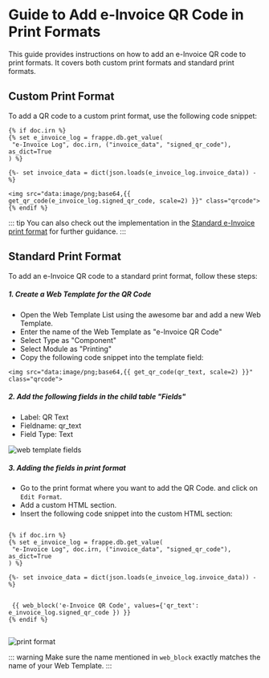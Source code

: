 # Guide to Add e-Invoice QR Code in Print Formats

This guide provides instructions on how to add an e-Invoice QR code to print formats. It covers both custom print formats and standard print formats.

## Custom Print Format

To add a QR code to a custom print format, use the following code snippet:

```
{% if doc.irn %}
{% set e_invoice_log = frappe.db.get_value(
 "e-Invoice Log", doc.irn, ("invoice_data", "signed_qr_code"), as_dict=True
) %}

{%- set invoice_data = dict(json.loads(e_invoice_log.invoice_data)) -%}

<img src="data:image/png;base64,{{ get_qr_code(e_invoice_log.signed_qr_code, scale=2) }}" class="qrcode">
{% endif %}

```

::: tip
You can also check out the implementation in the [Standard e-Invoice print format](https://github.com/resilient-tech/india-compliance/blob/4bd775ab656f81fc6764cc1dc6587d11e0097afd/india_compliance/gst_india/print_format/e_invoice/e_invoice.html#L109) for further guidance.
:::

## Standard Print Format

To add an e-Invoice QR code to a standard print format, follow these steps:

##### 1. Create a Web Template for the QR Code

- Open the Web Template List using the awesome bar and add a new Web Template.
- Enter the name of the Web Template as "e-Invoice QR Code"
- Select Type as "Component"
- Select Module as "Printing"
- Copy the following code snippet into the template field:

```
<img src="data:image/png;base64,{{ get_qr_code(qr_text, scale=2) }}" class="qrcode">
```

##### 2. Add the following fields in the child table "Fields"

- Label: QR Text
- Fieldname: qr_text
- Field Type: Text

![web template fields](./assets/web_template_fields.png)

##### 3. Adding the fields in print format

- Go to the print format where you want to add the QR Code. and click on `Edit Format`.
- Add a custom HTML section.
- Insert the following code snippet into the custom HTML section:

```

{% if doc.irn %}
{% set e_invoice_log = frappe.db.get_value(
 "e-Invoice Log", doc.irn, ("invoice_data", "signed_qr_code"), as_dict=True
) %}

{%- set invoice_data = dict(json.loads(e_invoice_log.invoice_data)) -%}


 {{ web_block('e-Invoice QR Code', values={'qr_text': e_invoice_log.signed_qr_code }) }}
{% endif %}


```

![print format](./assets/customise_print_format.png)

::: warning
Make sure the name mentioned in `web_block` exactly matches the name of your Web Template.
:::
